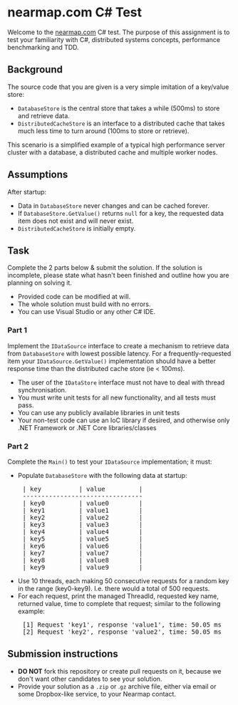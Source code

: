 # nearmap.com C# Test

Welcome to the [nearmap.com](nearmap.com) C# test. The purpose of this assignment is to test your familiarity with C#, distributed systems concepts, performance benchmarking and TDD.

## Background

The source code that you are given is a very simple imitation of a key/value store:

* `DatabaseStore` is the central store that takes a while (500ms) to store and retrieve data.
* `DistributedCacheStore` is an interface to a distributed cache that takes much less time to turn around (100ms to store or retrieve).

This scenario is a simplified example of a typical high performance server cluster with a database, a distributed cache and multiple worker nodes.

## Assumptions 

After startup:

* Data in `DatabaseStore` never changes and can be cached forever.
* If `DatabaseStore.GetValue()` returns `null` for a key, the requested data item does not exist and will never exist.
* `DistributedCacheStore` is initially empty.

## Task

Complete the 2 parts below & submit the solution. 
If the solution is incomplete, please state what hasn't been finished and outline how you are planning on solving it.

* Provided code can be modified at will.
* The whole solution must build with no errors.
* You can use Visual Studio or any other C# IDE.

### Part 1

Implement the `IDataSource` interface to create a mechanism to retrieve data from `DatabaseStore` with lowest possible latency.
For a frequently-requested item your `IDataSource.GetValue()` implementation should have a better response time than the distributed cache store (ie < 100ms).

* The user of the `IDataStore` interface must not have to deal with thread synchronisation.
* You must write unit tests for all new functionality, and all tests must pass.
* You can use any publicly available libraries in unit tests
* Your non-test code can use an IoC library if desired, and otherwise only .NET Framework or .NET Core libraries/classes

### Part 2

Complete the `Main()` to test your `IDataSource` implementation; it must:

* Populate `DatabaseStore` with the following data at startup:
<pre>
    | key          | value         |
    --------------------------------
    | key0         | value0        |
    | key1         | value1        |
    | key2         | value2        |
    | key3         | value3        |
    | key4         | value4        |
    | key5         | value5        |
    | key6         | value6        |
    | key7         | value7        |
    | key8         | value8        |
    | key9         | value9        |
</pre>
* Use 10 threads, each making 50 consecutive requests for a random key in the range (key0-key9). I.e. there would a total of 500 requests.
* For each request, print the managed ThreadId, requested key name, returned value, time to complete that request; similar to the following example:
<pre>
    [1] Request 'key1', response 'value1', time: 50.05 ms
    [2] Request 'key2', response 'value2', time: 50.05 ms
</pre>

## Submission instructions

* **DO NOT** fork this repository or create pull requests on it, because we don't want other candidates to see your solution.
* Provide your solution as a `.zip` or .`gz` archive file, either via email or some Dropbox-like service, to your Nearmap contact.
